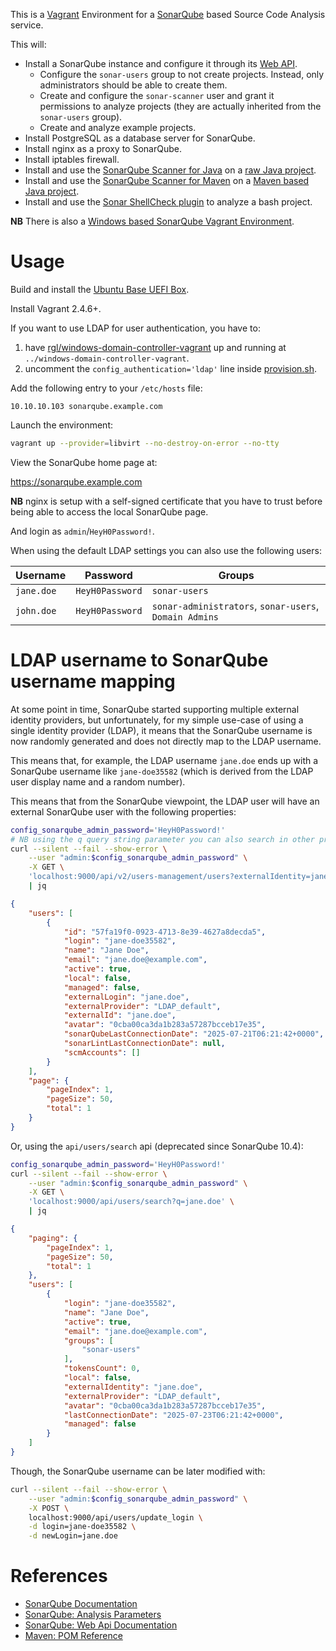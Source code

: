 This is a [Vagrant](https://www.vagrantup.com/) Environment for a [SonarQube](https://www.sonarsource.com/open-source-editions/sonarqube-community-edition/) based Source Code Analysis service.

This will:

* Install a SonarQube instance and configure it through its [Web API](https://docs.sonarsource.com/sonarqube-community-build/extension-guide/web-api/).
  * Configure the `sonar-users` group to not create projects. Instead, only administrators should be able to create them.
  * Create and configure the `sonar-scanner` user and grant it permissions to analyze projects (they are actually inherited from the `sonar-users` group).
  * Create and analyze example projects.
* Install PostgreSQL as a database server for SonarQube.
* Install nginx as a proxy to SonarQube.
* Install iptables firewall.
* Install and use the [SonarQube Scanner for Java](https://docs.sonarsource.com/sonarqube-community-build/analyzing-source-code/scanners/sonarscanner/) on a [raw Java project](https://github.com/rgl/test-ssl-connection).
* Install and use the [SonarQube Scanner for Maven](https://docs.sonarsource.com/sonarqube-community-build/analyzing-source-code/scanners/sonarscanner-for-maven/) on a [Maven based Java project](https://github.com/SonarSource/sonar-scanning-examples/tree/master/sonar-scanner-maven).
* Install and use the [Sonar ShellCheck plugin](https://github.com/sbaudoin/sonar-shellcheck) to analyze a bash project.

**NB** There is also a [Windows based SonarQube Vagrant Environment](https://github.com/rgl/sonarqube-windows-vagrant).


# Usage

Build and install the [Ubuntu Base UEFI Box](https://github.com/rgl/ubuntu-vagrant).

Install Vagrant 2.4.6+.

If you want to use LDAP for user authentication, you have to:

1. have [rgl/windows-domain-controller-vagrant](https://github.com/rgl/windows-domain-controller-vagrant) up and running at `../windows-domain-controller-vagrant`.
1. uncomment the `config_authentication='ldap'` line inside [provision.sh](provision.sh).

Add the following entry to your `/etc/hosts` file:

```
10.10.10.103 sonarqube.example.com
```

Launch the environment:

```bash
vagrant up --provider=libvirt --no-destroy-on-error --no-tty
```

View the SonarQube home page at:

https://sonarqube.example.com

**NB** nginx is setup with a self-signed certificate that you have to trust before being able to access the local SonarQube page.

And login as `admin`/`HeyH0Password!`.

When using the default LDAP settings you can also use the following users:

| Username    | Password        | Groups                                                    |
|-------------|-----------------|-----------------------------------------------------------|
| `jane.doe`  | `HeyH0Password` | `sonar-users`                                             |
| `john.doe`  | `HeyH0Password` | `sonar-administrators`, `sonar-users`, `Domain Admins`    |


# LDAP username to SonarQube username mapping

At some point in time, SonarQube started supporting multiple external identity providers, but unfortunately, for my simple use-case of using a single identity provider (LDAP), it means that the SonarQube username is now randomly generated and does not directly map to the LDAP username.

This means that, for example, the LDAP username `jane.doe` ends up with a SonarQube username like `jane-doe35582` (which is derived from the LDAP user display name and a random number).

This means that from the SonarQube viewpoint, the LDAP user will have an external SonarQube user with the following properties:

```bash
config_sonarqube_admin_password='HeyH0Password!'
# NB using the q query string parameter you can also search in other properties.
curl --silent --fail --show-error \
    --user "admin:$config_sonarqube_admin_password" \
    -X GET \
    'localhost:9000/api/v2/users-management/users?externalIdentity=jane.doe' \
    | jq
```
```json
{
    "users": [
        {
            "id": "57fa19f0-0923-4713-8e39-4627a8decda5",
            "login": "jane-doe35582",
            "name": "Jane Doe",
            "email": "jane.doe@example.com",
            "active": true,
            "local": false,
            "managed": false,
            "externalLogin": "jane.doe",
            "externalProvider": "LDAP_default",
            "externalId": "jane.doe",
            "avatar": "0cba00ca3da1b283a57287bcceb17e35",
            "sonarQubeLastConnectionDate": "2025-07-21T06:21:42+0000",
            "sonarLintLastConnectionDate": null,
            "scmAccounts": []
        }
    ],
    "page": {
        "pageIndex": 1,
        "pageSize": 50,
        "total": 1
    }
}
```

Or, using the `api/users/search` api (deprecated since SonarQube 10.4):

```bash
config_sonarqube_admin_password='HeyH0Password!'
curl --silent --fail --show-error \
    --user "admin:$config_sonarqube_admin_password" \
    -X GET \
    'localhost:9000/api/users/search?q=jane.doe' \
    | jq
```
```json
{
    "paging": {
        "pageIndex": 1,
        "pageSize": 50,
        "total": 1
    },
    "users": [
        {
            "login": "jane-doe35582",
            "name": "Jane Doe",
            "active": true,
            "email": "jane.doe@example.com",
            "groups": [
                "sonar-users"
            ],
            "tokensCount": 0,
            "local": false,
            "externalIdentity": "jane.doe",
            "externalProvider": "LDAP_default",
            "avatar": "0cba00ca3da1b283a57287bcceb17e35",
            "lastConnectionDate": "2025-07-23T06:21:42+0000",
            "managed": false
        }
    ]
}
```

Though, the SonarQube username can be later modified with:

```bash
curl --silent --fail --show-error \
    --user "admin:$config_sonarqube_admin_password" \
    -X POST \
    localhost:9000/api/users/update_login \
    -d login=jane-doe35582 \
    -d newLogin=jane.doe
```


# References

* [SonarQube Documentation](https://docs.sonarqube.org/latest/)
* [SonarQube: Analysis Parameters](https://docs.sonarqube.org/latest/analysis/analysis-parameters/)
* [SonarQube: Web Api Documentation](https://sonarqube.example.com/web_api)
* [Maven: POM Reference](https://maven.apache.org/pom.html)
